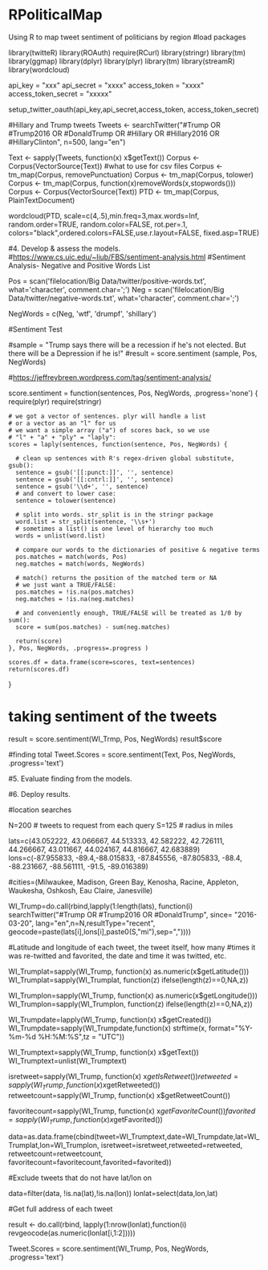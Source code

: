 # RPoliticalMap
Using R to map tweet sentiment of politicians by region
#load packages

library(twitteR)
library(ROAuth)
require(RCurl)
library(stringr)
library(tm)
library(ggmap)
library(dplyr)
library(plyr)
library(tm)
library(streamR)
library(wordcloud)  

api_key = "xxx" 
api_secret = "xxxx" 
access_token = "xxxx" 
access_token_secret = "xxxxx" 

setup_twitter_oauth(api_key,api_secret,access_token, access_token_secret)

#Hillary and Trump tweets
Tweets <- searchTwitter("#Trump OR #Trump2016 OR #DonaldTrump OR #Hillary OR #Hillary2016 OR #HillaryClinton", n=500, lang="en")

Text <- sapply(Tweets, function(x) x$getText())
Corpus <- Corpus(VectorSource(Text)) #what to use for csv files
Corpus <- tm_map(Corpus, removePunctuation)
Corpus <- tm_map(Corpus, tolower)
Corpus <- tm_map(Corpus, function(x)removeWords(x,stopwords()))
Corpus <- Corpus(VectorSource(Text))
PTD <- tm_map(Corpus, PlainTextDocument)

wordcloud(PTD, scale=c(4,.5),min.freq=3,max.words=Inf,
          random.order=TRUE, random.color=FALSE, rot.per=.1,
          colors="black",ordered.colors=FALSE,use.r.layout=FALSE,
          fixed.asp=TRUE)
          
#4. Develop & assess the models.
#https://www.cs.uic.edu/~liub/FBS/sentiment-analysis.html
#Sentiment Analysis- Negative and Positive Words List

Pos = scan('filelocation/Big Data/twitter/positive-words.txt', what='character', comment.char=';')
Neg = scan('filelocation/Big Data/twitter/negative-words.txt', what='character', comment.char=';')

NegWords = c(Neg, 'wtf', 'drumpf', 'shillary')

#Sentiment Test

#sample = "Trump says there will be a recession if he's not elected. But there will be a Depression if he is!"
#result = score.sentiment (sample, Pos, NegWords)

#https://jeffreybreen.wordpress.com/tag/sentiment-analysis/


  score.sentiment = function(sentences, Pos, NegWords, .progress='none')
  {
    require(plyr)
    require(stringr)
    
    # we got a vector of sentences. plyr will handle a list
    # or a vector as an "l" for us
    # we want a simple array ("a") of scores back, so we use 
    # "l" + "a" + "ply" = "laply":
    scores = laply(sentences, function(sentence, Pos, NegWords) {
      
      # clean up sentences with R's regex-driven global substitute, gsub():
      sentence = gsub('[[:punct:]]', '', sentence)
      sentence = gsub('[[:cntrl:]]', '', sentence)
      sentence = gsub('\\d+', '', sentence)
      # and convert to lower case:
      sentence = tolower(sentence)
      
      # split into words. str_split is in the stringr package
      word.list = str_split(sentence, '\\s+')
      # sometimes a list() is one level of hierarchy too much
      words = unlist(word.list)
      
      # compare our words to the dictionaries of positive & negative terms
      pos.matches = match(words, Pos)
      neg.matches = match(words, NegWords)
      
      # match() returns the position of the matched term or NA
      # we just want a TRUE/FALSE:
      pos.matches = !is.na(pos.matches)
      neg.matches = !is.na(neg.matches)
      
      # and conveniently enough, TRUE/FALSE will be treated as 1/0 by sum():
      score = sum(pos.matches) - sum(neg.matches)
      
      return(score)
    }, Pos, NegWords, .progress=.progress )
    
    scores.df = data.frame(score=scores, text=sentences)
    return(scores.df)
  }

# taking sentiment of the tweets
result = score.sentiment(WI_Trmp, Pos, NegWords)
result$score

#finding total
Tweet.Scores = score.sentiment(Text, Pos, NegWords, .progress='text')


#5. Evaluate finding from the models.

#6. Deploy results.


#location searches

N=200  # tweets to request from each query
S=125  # radius in miles

lats=c(43.052222, 43.066667, 44.513333, 42.582222, 42.726111, 44.266667, 43.011667, 44.024167, 44.816667, 42.683889) 
lons=c(-87.955833, -89.4,-88.015833, -87.845556, -87.805833, -88.4, -88.231667, -88.561111, -91.5, -89.016389)

#cities=(Milwaukee, Madison, Green Bay, Kenosha, Racine, Appleton, Waukesha, Oshkosh, Eau Claire, Janesville)

WI_Trump=do.call(rbind,lapply(1:length(lats), function(i) searchTwitter("#Trump OR #Trump2016 OR #DonaldTrump", since= "2016-03-20", lang="en",n=N,resultType="recent", geocode=paste(lats[i],lons[i],paste0(S,"mi"),sep=","))))

#Latitude and longitude of each tweet, the tweet itself, how many 
#times it was re-twitted and favorited, the date and time it was twitted, etc.

WI_Trumplat=sapply(WI_Trump, function(x) as.numeric(x$getLatitude()))
WI_Trumplat=sapply(WI_Trumplat, function(z) ifelse(length(z)==0,NA,z))  

WI_Trumplon=sapply(WI_Trump, function(x) as.numeric(x$getLongitude()))
WI_Trumplon=sapply(WI_Trumplon, function(z) ifelse(length(z)==0,NA,z))  

WI_Trumpdate=lapply(WI_Trump, function(x) x$getCreated())
WI_Trumpdate=sapply(WI_Trumpdate,function(x) strftime(x, format="%Y-%m-%d %H:%M:%S",tz = "UTC"))

WI_Trumptext=sapply(WI_Trump, function(x) x$getText())
WI_Trumptext=unlist(WI_Trumptext)

isretweet=sapply(WI_Trump, function(x) x$getIsRetweet())
retweeted=sapply(WI_Trump, function(x) x$getRetweeted())
retweetcount=sapply(WI_Trump, function(x) x$getRetweetCount())

favoritecount=sapply(WI_Trump, function(x) x$getFavoriteCount())
favorited=sapply(WI_Trump, function(x) x$getFavorited())

data=as.data.frame(cbind(tweet=WI_Trumptext,date=WI_Trumpdate,lat=WI_Trumplat,lon=WI_Trumplon,
                         isretweet=isretweet,retweeted=retweeted, retweetcount=retweetcount,
                         favoritecount=favoritecount,favorited=favorited))

#Exclude tweets that do not have lat/lon on

data=filter(data, !is.na(lat),!is.na(lon))
lonlat=select(data,lon,lat)

#Get full address of each tweet

result <- do.call(rbind, lapply(1:nrow(lonlat),function(i) revgeocode(as.numeric(lonlat[i,1:2]))))

Tweet.Scores = score.sentiment(WI_Trump, Pos,
                               NegWords, .progress='text')
